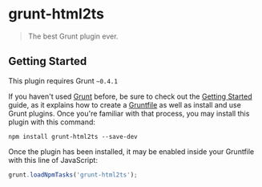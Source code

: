 # grunt-html2ts

> The best Grunt plugin ever.

## Getting Started
This plugin requires Grunt `~0.4.1`

If you haven't used [Grunt](http://gruntjs.com/) before, be sure to check out the [Getting Started](http://gruntjs.com/getting-started) guide, as it explains how to create a [Gruntfile](http://gruntjs.com/sample-gruntfile) as well as install and use Grunt plugins. Once you're familiar with that process, you may install this plugin with this command:

```shell
npm install grunt-html2ts --save-dev
```

Once the plugin has been installed, it may be enabled inside your Gruntfile with this line of JavaScript:

```js
grunt.loadNpmTasks('grunt-html2ts');
```
